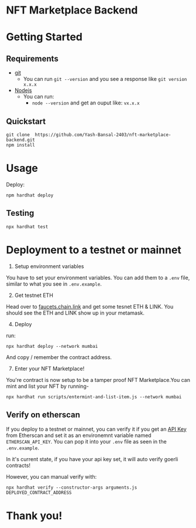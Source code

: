 # NFT Marketplace Backend

# Getting Started

## Requirements

-   [git](https://git-scm.com/book/en/v2/Getting-Started-Installing-Git)
    -   You can run `git --version` and you see a response like `git version x.x.x`
-   [Nodejs](https://nodejs.org/en/)
    -   You can run:
        -   `node --version` and get an ouput like: `vx.x.x`

## Quickstart

```
git clone  https://github.com/Yash-Bansal-2403/nft-marketplace-backend.git
npm install
```

# Usage

Deploy:

```
npm hardhat deploy
```

## Testing

```
npx hardhat test
```

# Deployment to a testnet or mainnet

1. Setup environment variables

You have to set your environment variables. You can add them to a `.env` file, similar to what you see in `.env.example`.

2. Get testnet ETH

Head over to [faucets.chain.link](https://faucets.chain.link/) and get some tesnet ETH & LINK. You should see the ETH and LINK show up in your metamask.

4. Deploy

run:

```
npx hardhat deploy --network mumbai
```

And copy / remember the contract address.

7. Enter your NFT Marketplace!

You're contract is now setup to be a tamper proof NFT Marketplace.You can mint and list your NFT by running-

```
npx hardhat run scripts/entermint-and-list-item.js --network mumbai
```

## Verify on etherscan

If you deploy to a testnet or mainnet, you can verify it if you get an [API Key](https://etherscan.io/myapikey) from Etherscan and set it as an environemnt variable named `ETHERSCAN_API_KEY`. You can pop it into your `.env` file as seen in the `.env.example`.

In it's current state, if you have your api key set, it will auto verify goerli contracts!

However, you can manual verify with:

```
npx hardhat verify --constructor-args arguments.js DEPLOYED_CONTRACT_ADDRESS
```

# Thank you!

